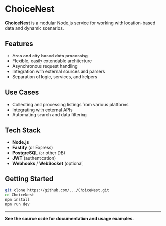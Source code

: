 # ChoiceNest

**ChoiceNest** is a modular Node.js service for working with location-based data and dynamic scenarios.

## Features

- Area and city-based data processing
- Flexible, easily extendable architecture
- Asynchronous request handling
- Integration with external sources and parsers
- Separation of logic, services, and helpers

## Use Cases

- Collecting and processing listings from various platforms
- Integrating with external APIs
- Automating search and data filtering

## Tech Stack

- **Node.js**
- **Fastify** (or Express)
- **PostgreSQL** (or other DB)
- **JWT** (authentication)
- **Webhooks** / **WebSocket** (optional)

## Getting Started

```bash
git clone https://github.com/.../ChoiceNest.git
cd ChoiceNest
npm install
npm run dev
```

---
**See the source code for documentation and usage examples.**
